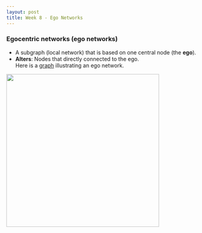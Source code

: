 ```yaml
---
layout: post
title: Week 8 - Ego Networks
---
```


### Egocentric networks (ego networks)
* A subgraph (local network) that is based on one central node (the **ego**).
* **Alters**: Nodes that directly connected to the ego.   
Here is a [graph](https://commons.wikimedia.org/wiki/File:Egocentric_Network.png) illustrating an ego network.
<img src="https://upload.wikimedia.org/wikipedia/commons/f/f6/Egocentric_Network.png" width="400"> 